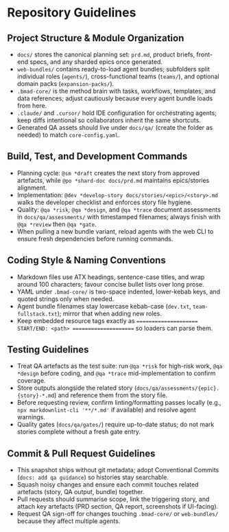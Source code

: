 # Repository Guidelines

## Project Structure & Module Organization
- `docs/` stores the canonical planning set: `prd.md`, product briefs, front-end specs, and any sharded epics once generated.
- `web-bundles/` contains ready-to-load agent bundles; subfolders split individual roles (`agents/`), cross-functional teams (`teams/`), and optional domain packs (`expansion-packs/`).
- `.bmad-core/` is the method brain with tasks, workflows, templates, and data references; adjust cautiously because every agent bundle loads from here.
- `.claude/` and `.cursor/` hold IDE configuration for orchestrating agents; keep diffs intentional so collaborators inherit the same shortcuts.
- Generated QA assets should live under `docs/qa/` (create the folder as needed) to match `core-config.yaml`.

## Build, Test, and Development Commands
- Planning cycle: `@sm *draft` creates the next story from approved artefacts, while `@po *shard-doc docs/prd.md` maintains epics/stories alignment.
- Implementation: `@dev *develop-story docs/stories/<epic>/<story>.md` walks the developer checklist and enforces story file hygiene.
- Quality: `@qa *risk`, `@qa *design`, and `@qa *trace` document assessments in `docs/qa/assessments/` with timestamped filenames; always finish with `@qa *review` then `@qa *gate`.
- When pulling a new bundle variant, reload agents with the web CLI to ensure fresh dependencies before running commands.

## Coding Style & Naming Conventions
- Markdown files use ATX headings, sentence-case titles, and wrap around 100 characters; favour concise bullet lists over long prose.
- YAML under `.bmad-core/` is two-space indented, lower-kebab keys, and quoted strings only when needed.
- Agent bundle filenames stay lowercase kebab-case (`dev.txt`, `team-fullstack.txt`); mirror that when adding new roles.
- Keep embedded resource tags exactly as `==================== START/END: <path> ====================` so loaders can parse them.

## Testing Guidelines
- Treat QA artefacts as the test suite: run `@qa *risk` for high-risk work, `@qa *design` before coding, and `@qa *trace` mid-implementation to confirm coverage.
- Store outputs alongside the related story (`docs/qa/assessments/{epic}.{story}-*.md`) and reference them from the story file.
- Before requesting review, confirm linting/formatting passes locally (e.g., `npx markdownlint-cli '**/*.md'` if available) and resolve agent warnings.
- Quality gates (`docs/qa/gates/`) require up-to-date status; do not mark stories complete without a fresh gate entry.

## Commit & Pull Request Guidelines
- This snapshot ships without git metadata; adopt Conventional Commits (`docs: add qa guidance`) so histories stay searchable.
- Squash noisy changes and ensure each commit touches related artefacts (story, QA output, bundle) together.
- Pull requests should summarise scope, link the triggering story, and attach key artefacts (PRD section, QA report, screenshots if UI-facing).
- Request QA sign-off for changes touching `.bmad-core/` or `web-bundles/` because they affect multiple agents.

